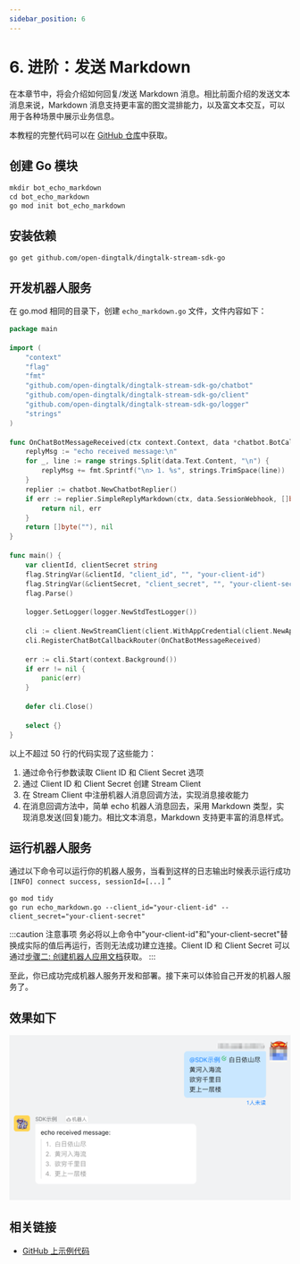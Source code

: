```yaml
---
sidebar_position: 6
---
```


# 6. 进阶：发送 Markdown

在本章节中，将会介绍如何回复/发送 Markdown 消息。相比前面介绍的发送文本消息来说，Markdown 消息支持更丰富的图文混排能力，以及富文本交互，可以用于各种场景中展示业务信息。

本教程的完整代码可以在 [GitHub 仓库](https://github.com/open-dingtalk/dingtalk-tutorial-go)中获取。

## 创建 Go 模块

```shell
mkdir bot_echo_markdown
cd bot_echo_markdown
go mod init bot_echo_markdown
```

## 安装依赖

```shell
go get github.com/open-dingtalk/dingtalk-stream-sdk-go
```

## 开发机器人服务

在 go.mod 相同的目录下，创建 `echo_markdown.go` 文件，文件内容如下：

```go title="echo_markdown.go" showLineNumbers
package main

import (
	"context"
	"flag"
	"fmt"
	"github.com/open-dingtalk/dingtalk-stream-sdk-go/chatbot"
	"github.com/open-dingtalk/dingtalk-stream-sdk-go/client"
	"github.com/open-dingtalk/dingtalk-stream-sdk-go/logger"
	"strings"
)

func OnChatBotMessageReceived(ctx context.Context, data *chatbot.BotCallbackDataModel) ([]byte, error) {
	replyMsg := "echo received message:\n"
	for _, line := range strings.Split(data.Text.Content, "\n") {
		replyMsg += fmt.Sprintf("\n> 1. %s", strings.TrimSpace(line))
	}
	replier := chatbot.NewChatbotReplier()
	if err := replier.SimpleReplyMarkdown(ctx, data.SessionWebhook, []byte("dingtalk-tutorial-go"), []byte(replyMsg)); err != nil {
		return nil, err
	}
	return []byte(""), nil
}

func main() {
	var clientId, clientSecret string
	flag.StringVar(&clientId, "client_id", "", "your-client-id")
	flag.StringVar(&clientSecret, "client_secret", "", "your-client-secret")
	flag.Parse()

	logger.SetLogger(logger.NewStdTestLogger())

	cli := client.NewStreamClient(client.WithAppCredential(client.NewAppCredentialConfig(clientId, clientSecret)))
	cli.RegisterChatBotCallbackRouter(OnChatBotMessageReceived)

	err := cli.Start(context.Background())
	if err != nil {
		panic(err)
	}

	defer cli.Close()

	select {}
}
```

以上不超过 50 行的代码实现了这些能力：
1. 通过命令行参数读取 Client ID 和 Client Secret 选项
2. 通过 Client ID 和 Client Secret 创建 Stream Client
3. 在 Stream Client 中注册机器人消息回调方法，实现消息接收能力
4. 在消息回调方法中，简单 echo 机器人消息回去，采用 Markdown 类型，实现消息发送(回复)能力。相比文本消息，Markdown 支持更丰富的消息样式。

## 运行机器人服务

通过以下命令可以运行你的机器人服务，当看到这样的日志输出时候表示运行成功 `[INFO] connect success, sessionId=[...]`
”

```shell
go mod tidy
go run echo_markdown.go --client_id="your-client-id" --client_secret="your-client-secret"
```

:::caution 注意事项
务必将以上命令中"your-client-id"和"your-client-secret"替换成实际的值后再运行，否则无法成功建立连接。Client ID 和 Client Secret 可以通过[步骤二: 创建机器人应用文档](/docs/explore/tutorials/stream/bot/golang/create-bot)获取。
:::

至此，你已成功完成机器人服务开发和部署。接下来可以体验自己开发的机器人服务了。


## 效果如下

![发送 Markdown 消息](/img/explore/stream/bot/send-markdown.png)

## 相关链接

* [GitHub 上示例代码](https://github.com/open-dingtalk/dingtalk-tutorial-go)